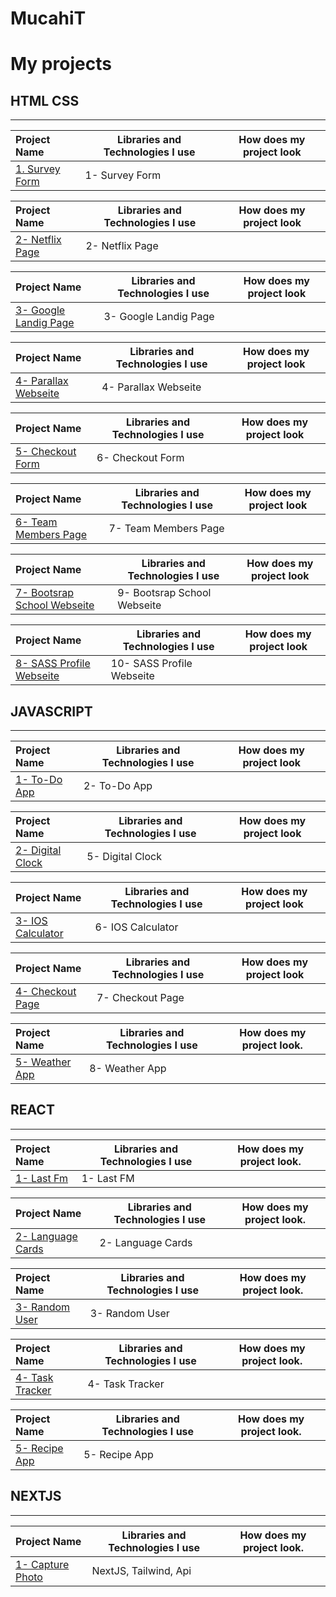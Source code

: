 # MucahiT

# My projects



## HTML CSS
<hr>

  Project Name       |Libraries and Technologies I use     |How does my project look  
:-------------------------|-------------------------|-------------------------
[1. Survey Form](https://html-css-survery-form.vercel.app/)| 1- Survey Form	 |


  Project Name       |Libraries and Technologies I use     |How does my project look
:-------------------------|-------------------------|-------------------------
[2- Netflix Page](https://html-css-survery-form-xjms.vercel.app/)| 2- Netflix Page	 |


  Project Name       |Libraries and Technologies I use     |How does my project look  
:-------------------------|-------------------------|-------------------------
[3- Google Landig Page](https://html-css-google-clone.vercel.app/)| 3- Google Landig Page 	 |


  Project Name       |Libraries and Technologies I use     |How does my project look  
:-------------------------|-------------------------|-------------------------
[4- Parallax Webseite](https://html-css-parallax.vercel.app/)| 4- Parallax Webseite		 |


  Project Name       |Libraries and Technologies I use     |How does my project look  
:-------------------------|-------------------------|-------------------------
[5- Checkout Form](https://html-css-check-out-9lzv.vercel.app/)| 6- Checkout Form	 |


  Project Name       |Libraries and Technologies I use     |How does my project look  
:-------------------------|-------------------------|-------------------------
[6- Team Members Page](https://html-css-team-members.vercel.app/)| 7- Team Members Page		 |


  Project Name       |Libraries and Technologies I use     |How does my project look   
:-------------------------|-------------------------|-------------------------
[7- Bootsrap School Webseite](https://boostrap-project-jlspcciav-mucahitkarakus.vercel.app/)| 9- Bootsrap School Webseite		 |

  Project Name       |Libraries and Technologies I use     |How does my project look 
:-------------------------|-------------------------|-------------------------
[8- SASS Profile Webseite](https://html-css-sass-project.vercel.app/)| 10- SASS Profile Webseite  |



## JAVASCRIPT
<hr>

  Project Name       |Libraries and Technologies I use     |How does my project look 
:-------------------------|-------------------------|-------------------------
[1- To-Do App](https://mucahitkarakus.github.io/To-do-List/)| 2- To-Do App		 |


  Project Name       |Libraries and Technologies I use     |How does my project look
:-------------------------|-------------------------|-------------------------
[2- Digital Clock](https://mucahitkarakus.github.io/JAvaScript-Digital-Clock/)| 5- Digital Clock	 |

  Project Name       |Libraries and Technologies I use     |How does my project look  
:-------------------------|-------------------------|-------------------------
[3- IOS Calculator](https://mucahitkarakus.github.io/JavaScript-Ios-Calculator/)| 6- IOS Calculator		 |


  Project Name       |Libraries and Technologies I use     |How does my project look   
:-------------------------|-------------------------|-------------------------
[4- Checkout Page](https://checkout-js-psi.vercel.app/)| 7- Checkout Page	 	 |


  Project Name       |Libraries and Technologies I use     |How does my project look.  
:-------------------------|-------------------------|-------------------------
[5- Weather App](https://weather-app800.netlify.app/)| 8- Weather App		 |



## REACT
<hr>

  Project Name       |Libraries and Technologies I use     |How does my project look.   
:-------------------------|-------------------------|-------------------------
[1- Last Fm	](https://mucahit-lastfm.netlify.app/)| 1- Last FM	 |


  Project Name       |Libraries and Technologies I use     |How does my project look.  
:-------------------------|-------------------------|-------------------------
[2- Language Cards](https://graceful-parfait-2d207b.netlify.app/)| 2- Language Cards		 |


  Project Name       |Libraries and Technologies I use     |How does my project look.  
:-------------------------|-------------------------|-------------------------
[3- Random User](https://random-usera-app.netlify.app/)| 3- Random User	 	 |

  Project Name       |Libraries and Technologies I use     |How does my project look.   
:-------------------------|-------------------------|-------------------------
[4- Task Tracker](https://task-tracker-chi.vercel.app/)| 4- Task Tracker		 |



  Project Name       |Libraries and Technologies I use     |How does my project look. 
:-------------------------|-------------------------|-------------------------
[5- Recipe App](https://fireblog-app-mw75.vercel.app/)| 5- Recipe App		 |



## NEXTJS
<hr>



  Project Name       |Libraries and Technologies I use     |How does my project look.   
:-------------------------|-------------------------|-------------------------
[1- Capture Photo](https://nextjs-photography.netlify.app/)|NextJS, Tailwind, Api  |
